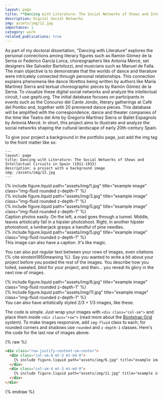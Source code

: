```yaml
---
layout: page
title: **Dancing with Literature: The Social Networks of Shows and Intellectual Circuits in Spain (1911-1933)**
description: Digital Social Networks
img: assets/img/12.jpg
importance: 1
category: work
related_publications: true
---
```


As part of my doctoral dissertation, “Dancing with Literature” explores the personal connections among literary figures such as Ramón Gómez de la Serna or Federico García Lorca,  choreographers like Antonia Mercé, set designers like Salvador Bartolozzi, and musicians such as Manuel de Falla. The main objective is to demonstrate that the worlds of dance and literature were intricately connected through personal relationships. This connection explains phenomena like dance librettos being written by authors like María Martínez Sierra and textual choreographic pieces by Ramón Gómez de la Serna. To visualize these digital social networks and analyze the intellectual circuit, I use gephi.org. The initial database focuses on participants in events such as the Concurso del Cante Jondo, literary gatherings at Café del Pombo and, together with 20 premiered dance pieces. This database will be amplified with the correspondence, dance and theater companies of the time like Teatro del Arte by Gregorio Martínez Sierra or Ballet Espagnols by Antonia Mercé. In short,  this project aims to illustrate and analyze the social networks shaping the cultural landscape of early 20th-century Spain.

To give your project a background in the portfolio page, just add the img tag to the front matter like so:

    ---
    layout: page
    title: Dancing with Literature: The Social Networks of Shows and Intellectual Circuits in Spain (1911-1933)
    description: a project with a background image
    img: /assets/img/12.jpg
    ---

<div class="row">
    <div class="col-sm mt-3 mt-md-0">
        {% include figure.liquid path="assets/img/1.jpg" title="example image" class="img-fluid rounded z-depth-1" %}
    </div>
    <div class="col-sm mt-3 mt-md-0">
        {% include figure.liquid path="assets/img/3.jpg" title="example image" class="img-fluid rounded z-depth-1" %}
    </div>
    <div class="col-sm mt-3 mt-md-0">
        {% include figure.liquid path="assets/img/5.jpg" title="example image" class="img-fluid rounded z-depth-1" %}
    </div>
</div>
<div class="caption">
    Caption photos easily. On the left, a road goes through a tunnel. Middle, leaves artistically fall in a hipster photoshoot. Right, in another hipster photoshoot, a lumberjack grasps a handful of pine needles.
</div>
<div class="row">
    <div class="col-sm mt-3 mt-md-0">
        {% include figure.liquid path="assets/img/5.jpg" title="example image" class="img-fluid rounded z-depth-1" %}
    </div>
</div>
<div class="caption">
    This image can also have a caption. It's like magic.
</div>

You can also put regular text between your rows of images, even citations {% cite einstein1950meaning %}.
Say you wanted to write a bit about your project before you posted the rest of the images.
You describe how you toiled, sweated, _bled_ for your project, and then... you reveal its glory in the next row of images.

<div class="row justify-content-sm-center">
    <div class="col-sm-8 mt-3 mt-md-0">
        {% include figure.liquid path="assets/img/6.jpg" title="example image" class="img-fluid rounded z-depth-1" %}
    </div>
    <div class="col-sm-4 mt-3 mt-md-0">
        {% include figure.liquid path="assets/img/11.jpg" title="example image" class="img-fluid rounded z-depth-1" %}
    </div>
</div>
<div class="caption">
    You can also have artistically styled 2/3 + 1/3 images, like these.
</div>

The code is simple.
Just wrap your images with `<div class="col-sm">` and place them inside `<div class="row">` (read more about the <a href="https://getbootstrap.com/docs/4.4/layout/grid/">Bootstrap Grid</a> system).
To make images responsive, add `img-fluid` class to each; for rounded corners and shadows use `rounded` and `z-depth-1` classes.
Here's the code for the last row of images above:

{% raw %}

```html
<div class="row justify-content-sm-center">
  <div class="col-sm-8 mt-3 mt-md-0">
    {% include figure.liquid path="assets/img/6.jpg" title="example image" class="img-fluid rounded z-depth-1" %}
  </div>
  <div class="col-sm-4 mt-3 mt-md-0">
    {% include figure.liquid path="assets/img/11.jpg" title="example image" class="img-fluid rounded z-depth-1" %}
  </div>
</div>
```

{% endraw %}
